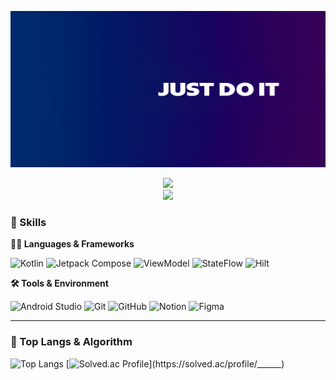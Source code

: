 <!-- Header -->

<p align="center">
  <img src="https://github.com/JustDoIt-Lee/JustDoIt-Lee/blob/main/Just%20Do%20It.png" width="700" height="250">
</p>

<p align="center">
  <img src="https://img.shields.io/badge/DEV-개발도_할_줄_아는-4682B4?style=flat&logo=android&logoColor=white" height="25"><br>
  <img src="https://img.shields.io/badge/PM-이강륜-blueviolet?style=flat&logo=github&logoColor=white" height="25">
</p>

<!-- Body -->

### 🦾 Skills

**🧑‍💻 Languages & Frameworks**

![Kotlin](https://img.shields.io/badge/Kotlin-7F52FF?style=for-the-badge&logo=kotlin&logoColor=white)
![Jetpack Compose](https://img.shields.io/badge/Jetpack_Compose-4285F4?style=for-the-badge&logo=jetpackcompose&logoColor=white)
![ViewModel](https://img.shields.io/badge/ViewModel-Architecture-blue?style=for-the-badge&logo=android&logoColor=white)
![StateFlow](https://img.shields.io/badge/StateFlow-Kotlin-orange?style=for-the-badge&logo=kotlin&logoColor=white)
![Hilt](https://img.shields.io/badge/Hilt-DI-purple?style=for-the-badge&logo=dagger&logoColor=white)

**🛠️ Tools & Environment**

![Android Studio](https://img.shields.io/badge/Android_Studio-3DDC84?style=for-the-badge&logo=androidstudio&logoColor=white)
![Git](https://img.shields.io/badge/Git-F05032?style=for-the-badge&logo=git&logoColor=white)
![GitHub](https://img.shields.io/badge/GitHub-181717?style=for-the-badge&logo=github&logoColor=white)
![Notion](https://img.shields.io/badge/Notion-000000?style=for-the-badge&logo=notion&logoColor=white)
![Figma](https://img.shields.io/badge/Figma-F24E1E?style=for-the-badge&logo=figma&logoColor=white)

---

### 🚌 Top Langs & Algorithm

![Top Langs](https://github-readme-stats.vercel.app/api/top-langs/?username=JustDoIt-Lee&layout=compact&theme=default)
[![Solved.ac Profile](http://mazassumnida.wtf/api/v2/generate_badge?boj=______)](https://solved.ac/profile/______)
